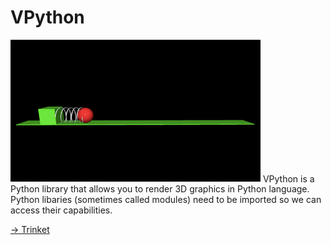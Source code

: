 # VPython

<img src = "image-4.png" width = "400px" />
VPython is a Python library that allows you to render 3D graphics in Python language. Python libaries (sometimes called modules) need to be imported so we can access their capabilities. 



[-> Trinket](/about-100/08_trinket.md)